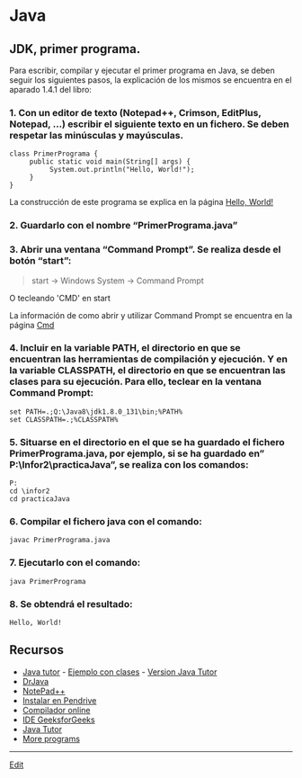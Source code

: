 # Java

## JDK, primer programa.
Para escribir, compilar y ejecutar el primer programa en Java, se deben seguir los siguientes pasos, la explicación de los mismos se encuentra en el aparado 1.4.1 del libro:

### 1. Con un editor de texto (Notepad++, Crimson, EditPlus, Notepad, …) escribir el siguiente texto en un fichero. Se deben respetar las minúsculas y mayúsculas.

```
class PrimerPrograma {
     public static void main(String[] args) {
          System.out.println("Hello, World!");
     }
}
```
La construcci&oacute;n de este programa se explica en la p&aacute;gina [Hello, World!](Hello.md)  

### 2. Guardarlo con el nombre “PrimerPrograma.java”

### 3. Abrir una ventana “Command Prompt”. Se realiza desde el botón “start”:
  >start -> Windows System -> Command Prompt
  
  O tecleando 'CMD' en start
  
La informaci&oacute;n de como abrir y utilizar Command Prompt se encuentra en la p&aacute;gina [Cmd](Cmd.md)

### 4. Incluir en la variable PATH, el directorio en que se encuentran las herramientas de compilación y ejecución. Y en la variable CLASSPATH, el directorio en que se encuentran las clases para su ejecución. Para ello, teclear en la ventana Command Prompt:
  
```
set PATH=.;Q:\Java8\jdk1.8.0_131\bin;%PATH%
set CLASSPATH=.;%CLASSPATH%
```

### 5. Situarse en el directorio en el que se ha guardado el fichero PrimerPrograma.java, por ejemplo, si se ha guardado en” P:\Infor2\practicaJava”, se realiza con los comandos:

```
P:
cd \infor2
cd practicaJava
```

### 6. Compilar el fichero java con el comando:

```
javac PrimerPrograma.java
```

### 7. Ejecutarlo con el comando:

```
java PrimerPrograma
```

### 8. Se obtendrá el resultado:

```
Hello, World!
```

## Recursos

- [Java tutor](http://www.pythontutor.com/java.html#mode=edit) - [Ejemplo con clases](http://tiny.cc/MyClass) - [Version Java Tutor](https://goo.gl/bxUygg)
- [DrJava](http://www.drjava.org/)
- [NotePad++](tools/notepad.md)
- [Instalar en Pendrive](Tomcat.md#run-from-pendrive)
- [Compilador online](https://www.tutorialspoint.com/compile_java_online.php)
- [IDE GeeksforGeeks](https://ide.geeksforgeeks.org/)
- [Java Tutor](http://pythontutor.com/java.html#mode=edit)
- [More programs](BasicPrograms.md)

---
[Edit](https://github.com/nicolasserrano/CS/edit/master/JDK.md)
<style>
div.container ul, div.container ol {
    padding-left: 1.4em;
}
</style>
